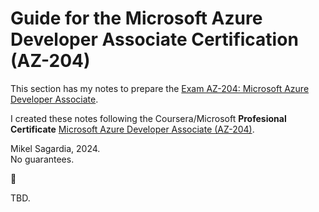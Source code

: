 # Guide for the Microsoft Azure Developer Associate Certification (AZ-204)

This section has my notes to prepare the [Exam AZ-204: Microsoft Azure Developer Associate](https://learn.microsoft.com/en-us/credentials/certifications/azure-developer/).

I created these notes following the Coursera/Microsoft **Profesional Certificate** [Microsoft Azure Developer Associate (AZ-204)](https://www.coursera.org/professional-certificates/azure-developer-associate).

Mikel Sagardia, 2024.  
No guarantees.

:construction:

TBD.


